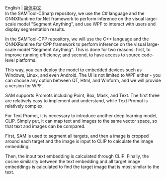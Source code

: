 English | [简体中文](ReadmeCN.md)<br/>
In the SAMTool-CSharp repository, we use the C# language and the ONNXRuntime for.Net framework to perform inference on the visual large-scale model "Segment Anything", and use WPF to interact with users and display segmentation results.<br/>

In the SAMTool-CPP repository, we will use the C++ language and the ONNXRuntime for CPP framework to perform inference on the visual large-scale model "Segment Anything". This is done for two reasons: first, to improve running efficiency; and second, to have access to source code-level platforms.<br/>

This way, you can deploy the model to embedded devices such as Windows, Linux, and even Android. The UI is not limited to WPF either - you can choose any option between QT, Html, and Winform, and we will provide a version for WPF.<br/>

SAM supports Promots including Point, Box, Mask, and Text. The first three are relatively easy to implement and understand, while Text Promot is relatively complex.<br/>

For Text Promot, it is necessary to introduce another deep learning model, CLIP. Simply put, it can map text and images to the same vector space, so that text and images can be compared.<br/>

First, SAM is used to segment all targets, and then a image is cropped around each target and the image is input to CLIP to calculate the image embedding.<br/>

Then, the input text embedding is calculated through CLIP. Finally, the cosine similarity between the text embedding and all target image embeddings is calculated to find the target image that is most similar to the text.<br/>

